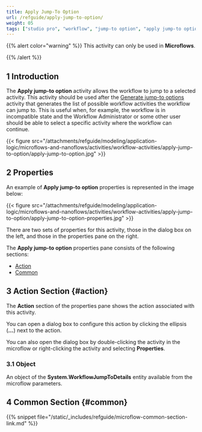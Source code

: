 ```yaml
---
title: Apply Jump-To Option
url: /refguide/apply-jump-to-option/
weight: 05
tags: ["studio pro", "workflow", "jump-to option", "apply jump-to option"]
---
```


{{% alert color="warning" %}}
This activity can only be used in **Microflows**.

{{% /alert %}}

## 1 Introduction

The **Apply jump-to option** activity allows the workflow to jump to a selected activity. This activity should be used after the [Generate jump-to options](/refguide/generate-jump-to-options/) activity that generates the list of possible workflow activities the workflow can jump to. This is useful when, for example, the workflow is in incompatible state and the Workflow Administrator or some other user should be able to select a specific activity where the workflow can continue.

{{< figure src="/attachments/refguide/modeling/application-logic/microflows-and-nanoflows/activities/workflow-activities/apply-jump-to-option/apply-jump-to-option.jpg" >}}

## 2 Properties

An example of **Apply jump-to option** properties is represented in the image below:

{{< figure src="/attachments/refguide/modeling/application-logic/microflows-and-nanoflows/activities/workflow-activities/apply-jump-to-option/apply-jump-to-option-properties.jpg" >}}

There are two sets of properties for this activity, those in the dialog box on the left, and those in the properties pane on the right.

The **Apply jump-to option** properties pane consists of the following sections:

* [Action](#action)
* [Common](#common)

## 3 Action Section {#action}

The **Action** section of the properties pane shows the action associated with this activity.

You can open a dialog box to configure this action by clicking the ellipsis (**…**) next to the action.

You can also open the dialog box by double-clicking the activity in the microflow or right-clicking the activity and selecting **Properties**.

### 3.1 Object

An object of the **System.WorkflowJumpToDetails** entity available from the microflow parameters.

## 4 Common Section {#common}

{{% snippet file="/static/_includes/refguide/microflow-common-section-link.md" %}}
